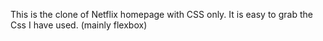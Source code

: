 This is the clone of Netflix homepage with CSS only.
It is easy to grab the Css I have used. (mainly flexbox)